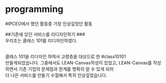# programming
#IPCEO에서 했던 활동중 가장 인상깊었던 활동

##기존에 있던 서비스를 리디자인하기
###<br/> 우리조는 클래스 101를 리디자인하였다.

<br/>
클래스 101을 리다자인 하여서 고령층을 대상으로 한
#class10101<br/>
만들게되었습니다. 
그중에서도 LEAN-Canvas작성이 있었고,
LEAN-Canvas를 작성하면서 기존 기업의 문제점과 한계를 명확히 알 수 있게 되어<br/>
더 나은 서비스를 만들기 수월해서 특히 인상깊었습니다.
